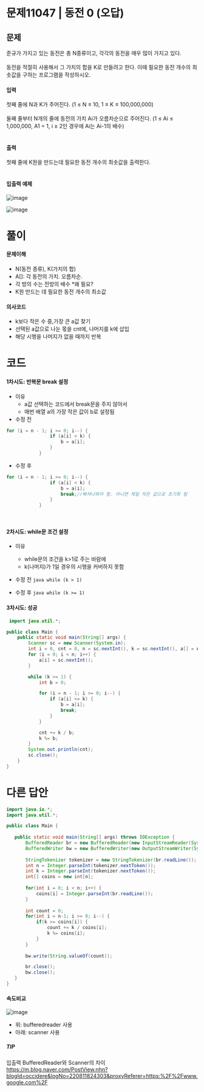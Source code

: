# 문제11047 | 동전 0 (오답)

## 문제<br/>
준규가 가지고 있는 동전은 총 N종류이고, 각각의 동전을 매우 많이 가지고 있다.<br/>
<br/>
동전을 적절히 사용해서 그 가치의 합을 K로 만들려고 한다. 이때 필요한 동전 개수의 최솟값을 구하는 프로그램을 작성하시오.<br/>

#### 입력
첫째 줄에 N과 K가 주어진다. (1 ≤ N ≤ 10, 1 ≤ K ≤ 100,000,000)<br/>
<br/>
둘째 줄부터 N개의 줄에 동전의 가치 Ai가 오름차순으로 주어진다. (1 ≤ Ai ≤ 1,000,000, A1 = 1, i ≥ 2인 경우에 Ai는 Ai-1의 배수)
<br/><br/>

#### 출력
첫째 줄에 K원을 만드는데 필요한 동전 개수의 최솟값을 출력한다.<br/>
<br/>

#### 입출력 예제
![image](https://user-images.githubusercontent.com/62331803/91653289-41724780-eada-11ea-8300-30f8e7cd7b2a.png)
<br/>

![image](https://user-images.githubusercontent.com/62331803/91653292-48995580-eada-11ea-8d0b-e056054be21d.png)
<br/>

# 풀이
#### 문제이해
- N(동전 종류), K(가치의 합)
- A[]: 각 동전의 가치. 오름차순.
-  각 방의 수는 전방의 배수 *왜 필요?
-  K원 만드는 데 필요한 동전 개수의 최소값

#### 의사코드
- k보다 작은 수 중,가장 큰 a값 찾기
- 선택된 a값으로 나눈 몫을 cnt에, 나머지를 k에 삽입
- 해당 시행을 나머지가 없을 때까지 반복

# 코드
#### 1차시도: 반복문 break 설정
- 이유
  - a값 선택하는 코드에서 break문을 주지 않아서
  - 매번 배열 a의 가장 작은 값이 b로 설정됨
- 수정 전
```java
for (i = n - 1; i >= 0; i--) {
				if (a[i] < k) {
					b = a[i];
				}
			}
```
- 수정 후
```java
for (i = n - 1; i >= 0; i--) {
				if (a[i] < k) {
					b = a[i];
					break;//빠져나와야 함. 아니면 제일 작은 값으로 초기화 됨
				}
			}
```
<br/>

#### 2차시도: while문 조건 설정
- 이유
  - while문의 조건을 k>1로 주는 바람에
  - k(나머지)가 1일 경우의 시행을 커버하지 못함
 
 - 수정 전
 ```java while (k > 1)```
 
 - 수정 후 
```java while (k >= 1)```
 
 #### 3차시도: 성공

```java
 import java.util.*;

public class Main {
	public static void main(String[] args) {
		Scanner sc = new Scanner(System.in);
		int i = 0, cnt = 0, n = sc.nextInt(), k = sc.nextInt(), a[] = new int[n];
		for (i = 0; i < n; i++) {
			a[i] = sc.nextInt();
		}

		while (k >= 1) {
			int b = 0;

			for (i = n - 1; i >= 0; i--) {
				if (a[i] <= k) {
					b = a[i];
					break;
				}
			}

			cnt += k / b;
			k %= b;
		}
		System.out.println(cnt);
		sc.close();
	}
}
 ```
 
 # 다른 답안
 
 ```java
import java.io.*;
import java.util.*;
 
public class Main {
    
    public static void main(String[] args) throws IOException {
        BufferedReader br = new BufferedReader(new InputStreamReader(System.in));
        BufferedWriter bw = new BufferedWriter(new OutputStreamWriter(System.out));
   
        StringTokenizer tokenizer = new StringTokenizer(br.readLine());
        int n = Integer.parseInt(tokenizer.nextToken());
        int k = Integer.parseInt(tokenizer.nextToken());
        int[] coins = new int[n];
        
        for(int i = 0; i < n; i++) {
            coins[i] = Integer.parseInt(br.readLine());
        }
        
        int count = 0;
        for(int i = n-1; i >= 0; i--) {
            if(k >= coins[i]) {
                count += k / coins[i];
                k %= coins[i];
            }
        }
        
        bw.write(String.valueOf(count));
 
        br.close();
        bw.close();
    }
}
 ```
 
 #### 속도비교 <br/>
 ![image](https://user-images.githubusercontent.com/62331803/91653428-c7db5900-eadb-11ea-9824-961c3f8e99f1.png) 
 <br/>
 
 - 위: bufferedreader 사용
 - 아래: scanner 사용

##### TIP
입출력 BufferedReader와 Scanner의 차이<br/>
https://m.blog.naver.com/PostView.nhn?blogId=occidere&logNo=220811824303&proxyReferer=https:%2F%2Fwww.google.com%2F
 
 
